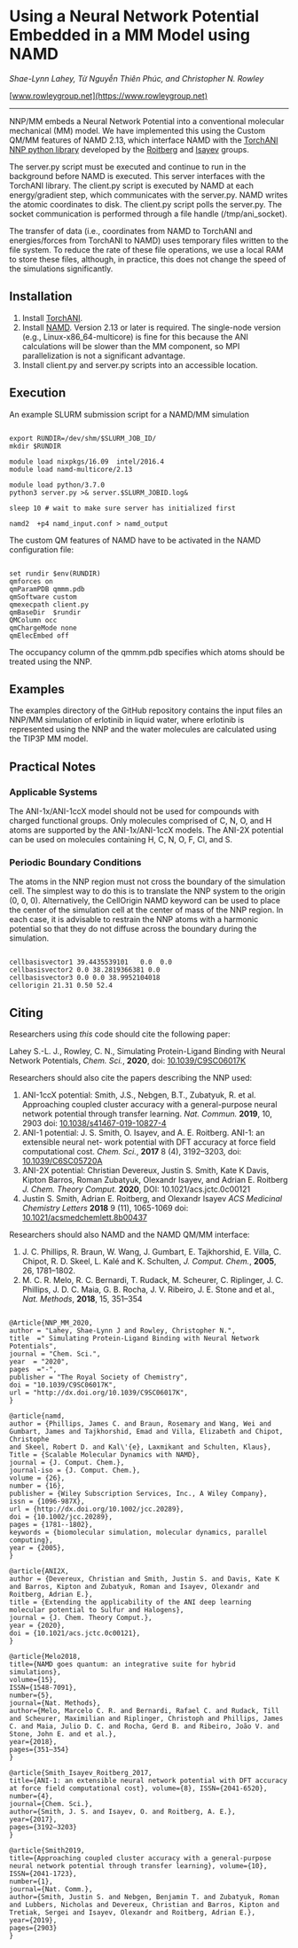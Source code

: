 # Using a Neural Network Potential Embedded in a MM Model using NAMD

*Shae-Lynn Lahey, Từ Nguyễn Thiên Phúc, and Christopher N. Rowley*

[www.rowleygroup.net](https://www.rowleygroup.net)

-------------------------------------------------------------------
NNP/MM embeds a Neural Network Potential into a conventional molecular mechanical (MM) model. We have implemented this using the Custom QM/MM features of NAMD 2.13, which interface NAMD with the [TorchANI NNP python library](https://aiqm.github.io/torchani/) developed by the [Roitberg](https://roitberg.chem.ufl.edu/) and [Isayev](http://olexandrisayev.com/) groups.

The server.py script must be executed and continue to run in the background before NAMD is executed. This server interfaces with the TorchANI library. The client.py script is executed by NAMD at each energy/gradient step, which communicates with the server.py. NAMD writes the atomic coordinates to disk. The client.py script polls the server.py. The socket communication is performed through a file handle (/tmp/ani_socket). 

The transfer of data (i.e., coordinates from NAMD to TorchANI and energies/forces from TorchANI to NAMD) uses temporary files written to the file system. To reduce the rate of these file operations, we use a local RAM to store these files, although, in practice, this does not change the speed of the simulations significantly.

## Installation

1. Install [TorchANI](https://aiqm.github.io/torchani/).
2. Install [NAMD](http://www.ks.uiuc.edu/Research/namd/). Version 2.13 or later is required. The single-node version (e.g., Linux-x86\_64-multicore) is fine for this because the ANI calculations will be slower than the MM component, so MPI parallelization is not a significant advantage.
3. Install client.py and server.py scripts into an accessible location.

## Execution

An example SLURM submission script for a NAMD/MM simulation
<pre><code>
export RUNDIR=/dev/shm/$SLURM_JOB_ID/
mkdir $RUNDIR

module load nixpkgs/16.09  intel/2016.4
module load namd-multicore/2.13

module load python/3.7.0
python3 server.py >& server.$SLURM_JOBID.log&

sleep 10 # wait to make sure server has initialized first

namd2  +p4 namd_input.conf > namd_output
</pre></code>

The custom QM features of NAMD have to be activated in the NAMD configuration file:
<pre><code>
set rundir $env(RUNDIR)
qmforces on
qmParamPDB qmmm.pdb
qmSoftware custom
qmexecpath client.py
qmBaseDir  $rundir
QMColumn occ
qmChargeMode none
qmElecEmbed off
</pre></code>

The occupancy column of the qmmm.pdb specifies which atoms should be treated using the NNP.

## Examples

The examples directory of the GitHub repository contains the input files an NNP/MM simulation of erlotinib in liquid water, where erlotinib is represented using the NNP and the water molecules are calculated using the TIP3P MM model.

## Practical Notes
### Applicable Systems
The ANI-1x/ANI-1ccX model should not be used for compounds with charged functional groups. Only molecules comprised of C, N, O, and H atoms are supported by the ANI-1x/ANI-1ccX models. The ANI-2X potential can be used on molecules containing H, C, N, O, F, Cl, and S.

### Periodic Boundary Conditions
The atoms in the NNP region must not cross the boundary of the simulation cell. The simplest way to do this is to translate the NNP system to the origin (0, 0, 0). Alternatively, the CellOrigin NAMD keyword can be used to place the center of the simulation cell at the center of mass of the NNP region. In each case, it is advisable to restrain the NNP atoms with a harmonic potential so that they do not diffuse across the boundary during the simulation.

<pre><code>
cellbasisvector1 39.4435539101   0.0  0.0
cellbasisvector2 0.0 38.2819366381 0.0
cellbasisvector3 0.0 0.0 38.9952104018
cellorigin 21.31 0.50 52.4
</pre></code>

## Citing
Researchers using *this* code should cite the following paper:

Lahey S.-L. J., Rowley, C. N., Simulating Protein-Ligand Binding with Neural Network Potentials, *Chem. Sci.*, **2020**, doi: [10.1039/C9SC06017K](https://doi.org/10.1039/C9SC06017K)

Researchers should also cite the papers describing the NNP used:
1. ANI-1ccX potential: Smith, J.S., Nebgen, B.T., Zubatyuk, R. et al. Approaching coupled cluster accuracy with a general-purpose neural network potential through transfer learning. *Nat. Commun.*  **2019**, 10, 2903 doi: [10.1038/s41467-019-10827-4](https://doi.org/10.1038/s41467-019-10827-4)
2. ANI-1 potential: J. S. Smith, O. Isayev, and A. E. Roitberg. ANI-1: an extensible neural net-
work potential with DFT accuracy at force field computational cost. *Chem. Sci.*, **2017**
8 (4), 3192–3203, doi: [10.1039/C6SC05720A](https://doi.org/10.1039/C6SC05720A)
3. ANI-2X potential: Christian Devereux, Justin S. Smith, Kate K Davis, Kipton Barros, Roman Zubatyuk, Olexandr Isayev, and Adrian E. Roitberg *J. Chem. Theory Comput.*  **2020**, DOI: 10.1021/acs.jctc.0c00121
4. Justin S. Smith, Adrian E. Roitberg, and Olexandr Isayev *ACS Medicinal Chemistry Letters* **2018** 9 (11), 1065-1069
doi: [10.1021/acsmedchemlett.8b00437](https://pubs.acs.org/doi/10.1021/acsmedchemlett.8b00437)

Researchers should also NAMD and the NAMD QM/MM interface:
1. J. C. Phillips, R. Braun, W. Wang, J. Gumbart, E. Tajkhorshid, E. Villa, C. Chipot, R. D. Skeel, L. Kalé and K. Schulten, *J. Comput. Chem.*, **2005**, 26, 1781–1802.
2. M. C. R. Melo, R. C. Bernardi, T. Rudack, M. Scheurer, C. Riplinger, J. C. Phillips, J. D. C. Maia, G. B. Rocha, J. V.
Ribeiro, J. E. Stone and et al., *Nat. Methods*, **2018**, 15, 351–354
<pre><code>
@Article{NNP_MM_2020,
author = "Lahey, Shae-Lynn J and Rowley, Christopher N.",
title  =" Simulating Protein-Ligand Binding with Neural Network Potentials",
journal = "Chem. Sci.",
year  = "2020",
pages  ="-",
publisher = "The Royal Society of Chemistry",
doi = "10.1039/C9SC06017K",
url = "http://dx.doi.org/10.1039/C9SC06017K",
}

@article{namd,
author = {Phillips, James C. and Braun, Rosemary and Wang, Wei and Gumbart, James and Tajkhorshid, Emad and Villa, Elizabeth and Chipot, Christophe 
and Skeel, Robert D. and Kal\'{e}, Laxmikant and Schulten, Klaus},
Title = {Scalable Molecular Dynamics with NAMD},
journal = {J. Comput. Chem.},
journal-iso = {J. Comput. Chem.},
volume = {26},
number = {16},
publisher = {Wiley Subscription Services, Inc., A Wiley Company},
issn = {1096-987X},
url = {http://dx.doi.org/10.1002/jcc.20289},
doi = {10.1002/jcc.20289},
pages = {1781--1802},
keywords = {biomolecular simulation, molecular dynamics, parallel computing},
year = {2005},
}

@article{ANI2X,
author = {Devereux, Christian and Smith, Justin S. and Davis, Kate K and Barros, Kipton and Zubatyuk, Roman and Isayev, Olexandr and Roitberg, Adrian E.},
title = {Extending the applicability of the ANI deep learning molecular potential to Sulfur and Halogens},
journal = {J. Chem. Theory Comput.},
year = {2020},
doi = {10.1021/acs.jctc.0c00121},
}

@article{Melo2018, 
title={NAMD goes quantum: an integrative suite for hybrid simulations},
volume={15},
ISSN={1548-7091}, 
number={5}, 
journal={Nat. Methods}, 
author={Melo, Marcelo C. R. and Bernardi, Rafael C. and Rudack, Till and Scheurer, Maximilian and Riplinger, Christoph and Phillips, James C. and Maia, Julio D. C. and Rocha, Gerd B. and Ribeiro, João V. and Stone, John E. and et al.},
year={2018},
pages={351–354} 
}

@article{Smith_Isayev_Roitberg_2017,
title={ANI-1: an extensible neural network potential with DFT accuracy at force field computational cost}, volume={8}, ISSN={2041-6520}, 
number={4},
journal={Chem. Sci.},
author={Smith, J. S. and Isayev, O. and Roitberg, A. E.},
year={2017},
pages={3192–3203} 
}

@article{Smith2019,
title={Approaching coupled cluster accuracy with a general-purpose neural network potential through transfer learning}, volume={10},
ISSN={2041-1723},
number={1},
journal={Nat. Comm.},
author={Smith, Justin S. and Nebgen, Benjamin T. and Zubatyuk, Roman and Lubbers, Nicholas and Devereux, Christian and Barros, Kipton and Tretiak, Sergei and Isayev, Olexandr and Roitberg, Adrian E.},
year={2019},
pages={2903} 
}
</pre></code>
